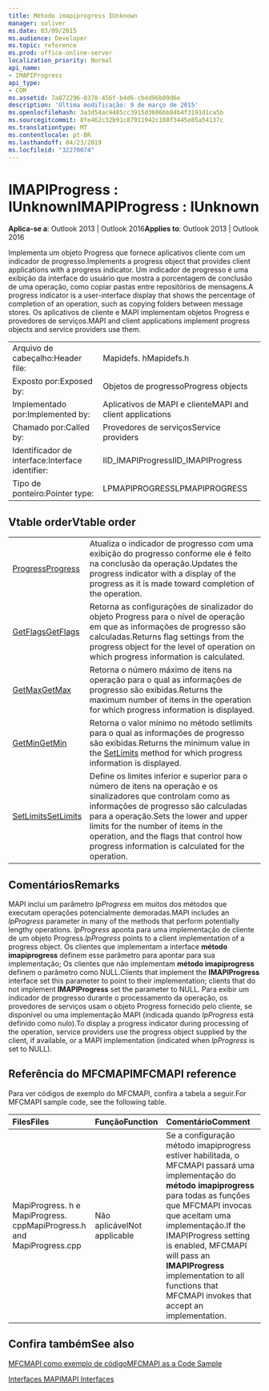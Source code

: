 ```yaml
---
title: Método imapiprogress IUnknown
manager: soliver
ms.date: 03/09/2015
ms.audience: Developer
ms.topic: reference
ms.prod: office-online-server
localization_priority: Normal
api_name:
- IMAPIProgress
api_type:
- COM
ms.assetid: 7a872296-0378-456f-b4d6-cb4d96b09d6e
description: 'Última modificação: 9 de março de 2015'
ms.openlocfilehash: 3a3d54ac9485cc3915d3606bb84b4f3191d1ca5b
ms.sourcegitcommit: 8fe462c32b91c87911942c188f3445e85a54137c
ms.translationtype: MT
ms.contentlocale: pt-BR
ms.lasthandoff: 04/23/2019
ms.locfileid: "32270074"
---
```

# <a name="imapiprogress--iunknown"></a><span data-ttu-id="86df7-103">IMAPIProgress : IUnknown</span><span class="sxs-lookup"><span data-stu-id="86df7-103">IMAPIProgress : IUnknown</span></span>

  
  
<span data-ttu-id="86df7-104">**Aplica-se a**: Outlook 2013 | Outlook 2016</span><span class="sxs-lookup"><span data-stu-id="86df7-104">**Applies to**: Outlook 2013 | Outlook 2016</span></span> 
  
<span data-ttu-id="86df7-105">Implementa um objeto Progress que fornece aplicativos cliente com um indicador de progresso.</span><span class="sxs-lookup"><span data-stu-id="86df7-105">Implements a progress object that provides client applications with a progress indicator.</span></span> <span data-ttu-id="86df7-106">Um indicador de progresso é uma exibição da interface do usuário que mostra a porcentagem de conclusão de uma operação, como copiar pastas entre repositórios de mensagens.</span><span class="sxs-lookup"><span data-stu-id="86df7-106">A progress indicator is a user-interface display that shows the percentage of completion of an operation, such as copying folders between message stores.</span></span> <span data-ttu-id="86df7-107">Os aplicativos de cliente e MAPI implementam objetos Progress e provedores de serviços.</span><span class="sxs-lookup"><span data-stu-id="86df7-107">MAPI and client applications implement progress objects and service providers use them.</span></span> 
  
|||
|:-----|:-----|
|<span data-ttu-id="86df7-108">Arquivo de cabeçalho:</span><span class="sxs-lookup"><span data-stu-id="86df7-108">Header file:</span></span>  <br/> |<span data-ttu-id="86df7-109">Mapidefs. h</span><span class="sxs-lookup"><span data-stu-id="86df7-109">Mapidefs.h</span></span>  <br/> |
|<span data-ttu-id="86df7-110">Exposto por:</span><span class="sxs-lookup"><span data-stu-id="86df7-110">Exposed by:</span></span>  <br/> |<span data-ttu-id="86df7-111">Objetos de progresso</span><span class="sxs-lookup"><span data-stu-id="86df7-111">Progress objects</span></span>  <br/> |
|<span data-ttu-id="86df7-112">Implementado por:</span><span class="sxs-lookup"><span data-stu-id="86df7-112">Implemented by:</span></span>  <br/> |<span data-ttu-id="86df7-113">Aplicativos de MAPI e cliente</span><span class="sxs-lookup"><span data-stu-id="86df7-113">MAPI and client applications</span></span>  <br/> |
|<span data-ttu-id="86df7-114">Chamado por:</span><span class="sxs-lookup"><span data-stu-id="86df7-114">Called by:</span></span>  <br/> |<span data-ttu-id="86df7-115">Provedores de serviços</span><span class="sxs-lookup"><span data-stu-id="86df7-115">Service providers</span></span>  <br/> |
|<span data-ttu-id="86df7-116">Identificador de interface:</span><span class="sxs-lookup"><span data-stu-id="86df7-116">Interface identifier:</span></span>  <br/> |<span data-ttu-id="86df7-117">IID_IMAPIProgress</span><span class="sxs-lookup"><span data-stu-id="86df7-117">IID_IMAPIProgress</span></span>  <br/> |
|<span data-ttu-id="86df7-118">Tipo de ponteiro:</span><span class="sxs-lookup"><span data-stu-id="86df7-118">Pointer type:</span></span>  <br/> |<span data-ttu-id="86df7-119">LPMAPIPROGRESS</span><span class="sxs-lookup"><span data-stu-id="86df7-119">LPMAPIPROGRESS</span></span>  <br/> |
   
## <a name="vtable-order"></a><span data-ttu-id="86df7-120">Vtable order</span><span class="sxs-lookup"><span data-stu-id="86df7-120">Vtable order</span></span>

|||
|:-----|:-----|
|[<span data-ttu-id="86df7-121">Progress</span><span class="sxs-lookup"><span data-stu-id="86df7-121">Progress</span></span>](imapiprogress-progress.md) <br/> |<span data-ttu-id="86df7-122">Atualiza o indicador de progresso com uma exibição do progresso conforme ele é feito na conclusão da operação.</span><span class="sxs-lookup"><span data-stu-id="86df7-122">Updates the progress indicator with a display of the progress as it is made toward completion of the operation.</span></span>  <br/> |
|[<span data-ttu-id="86df7-123">GetFlags</span><span class="sxs-lookup"><span data-stu-id="86df7-123">GetFlags</span></span>](imapiprogress-getflags.md) <br/> |<span data-ttu-id="86df7-124">Retorna as configurações de sinalizador do objeto Progress para o nível de operação em que as informações de progresso são calculadas.</span><span class="sxs-lookup"><span data-stu-id="86df7-124">Returns flag settings from the progress object for the level of operation on which progress information is calculated.</span></span>  <br/> |
|[<span data-ttu-id="86df7-125">GetMax</span><span class="sxs-lookup"><span data-stu-id="86df7-125">GetMax</span></span>](imapiprogress-getmax.md) <br/> |<span data-ttu-id="86df7-126">Retorna o número máximo de itens na operação para o qual as informações de progresso são exibidas.</span><span class="sxs-lookup"><span data-stu-id="86df7-126">Returns the maximum number of items in the operation for which progress information is displayed.</span></span>  <br/> |
|[<span data-ttu-id="86df7-127">GetMin</span><span class="sxs-lookup"><span data-stu-id="86df7-127">GetMin</span></span>](imapiprogress-getmin.md) <br/> |<span data-ttu-id="86df7-128">Retorna o valor mínimo no método [](imapiprogress-setlimits.md) setlimits para o qual as informações de progresso são exibidas.</span><span class="sxs-lookup"><span data-stu-id="86df7-128">Returns the minimum value in the [SetLimits](imapiprogress-setlimits.md) method for which progress information is displayed.</span></span>  <br/> |
|[<span data-ttu-id="86df7-129">SetLimits</span><span class="sxs-lookup"><span data-stu-id="86df7-129">SetLimits</span></span>](imapiprogress-setlimits.md) <br/> |<span data-ttu-id="86df7-130">Define os limites inferior e superior para o número de itens na operação e os sinalizadores que controlam como as informações de progresso são calculadas para a operação.</span><span class="sxs-lookup"><span data-stu-id="86df7-130">Sets the lower and upper limits for the number of items in the operation, and the flags that control how progress information is calculated for the operation.</span></span>  <br/> |
   
## <a name="remarks"></a><span data-ttu-id="86df7-131">Comentários</span><span class="sxs-lookup"><span data-stu-id="86df7-131">Remarks</span></span>

<span data-ttu-id="86df7-132">MAPI inclui um parâmetro _lpProgress_ em muitos dos métodos que executam operações potencialmente demoradas.</span><span class="sxs-lookup"><span data-stu-id="86df7-132">MAPI includes an  _lpProgress_ parameter in many of the methods that perform potentially lengthy operations.</span></span>  <span data-ttu-id="86df7-133">_lpProgress_ aponta para uma implementação de cliente de um objeto Progress.</span><span class="sxs-lookup"><span data-stu-id="86df7-133">_lpProgress_ points to a client implementation of a progress object.</span></span> <span data-ttu-id="86df7-134">Os clientes que implementam a interface **método imapiprogress** definem esse parâmetro para apontar para sua implementação; Os clientes que não implementam **método imapiprogress** definem o parâmetro como NULL.</span><span class="sxs-lookup"><span data-stu-id="86df7-134">Clients that implement the **IMAPIProgress** interface set this parameter to point to their implementation; clients that do not implement **IMAPIProgress** set the parameter to NULL.</span></span> <span data-ttu-id="86df7-135">Para exibir um indicador de progresso durante o processamento da operação, os provedores de serviços usam o objeto Progress fornecido pelo cliente, se disponível ou uma implementação MAPI (indicada quando _lpProgress_ está definido como nulo).</span><span class="sxs-lookup"><span data-stu-id="86df7-135">To display a progress indicator during processing of the operation, service providers use the progress object supplied by the client, if available, or a MAPI implementation (indicated when  _lpProgress_ is set to NULL).</span></span> 
  
## <a name="mfcmapi-reference"></a><span data-ttu-id="86df7-136">Referência do MFCMAPI</span><span class="sxs-lookup"><span data-stu-id="86df7-136">MFCMAPI reference</span></span>

<span data-ttu-id="86df7-137">Para ver códigos de exemplo do MFCMAPI, confira a tabela a seguir.</span><span class="sxs-lookup"><span data-stu-id="86df7-137">For MFCMAPI sample code, see the following table.</span></span>
  
|<span data-ttu-id="86df7-138">**Files**</span><span class="sxs-lookup"><span data-stu-id="86df7-138">**Files**</span></span>|<span data-ttu-id="86df7-139">**Função**</span><span class="sxs-lookup"><span data-stu-id="86df7-139">**Function**</span></span>|<span data-ttu-id="86df7-140">**Comentário**</span><span class="sxs-lookup"><span data-stu-id="86df7-140">**Comment**</span></span>|
|:-----|:-----|:-----|
|<span data-ttu-id="86df7-141">MapiProgress. h e MapiProgress. cpp</span><span class="sxs-lookup"><span data-stu-id="86df7-141">MapiProgress.h and MapiProgress.cpp</span></span>  <br/> |<span data-ttu-id="86df7-142">Não aplicável</span><span class="sxs-lookup"><span data-stu-id="86df7-142">Not applicable</span></span>  <br/> |<span data-ttu-id="86df7-143">Se a configuração método imapiprogress estiver habilitada, o MFCMAPI passará uma implementação do **método imapiprogress** para todas as funções que MFCMAPI invocas que aceitam uma implementação.</span><span class="sxs-lookup"><span data-stu-id="86df7-143">If the IMAPIProgress setting is enabled, MFCMAPI will pass an **IMAPIProgress** implementation to all functions that MFCMAPI invokes that accept an implementation.</span></span>  <br/> |
   
## <a name="see-also"></a><span data-ttu-id="86df7-144">Confira também</span><span class="sxs-lookup"><span data-stu-id="86df7-144">See also</span></span>



[<span data-ttu-id="86df7-145">MFCMAPI como exemplo de código</span><span class="sxs-lookup"><span data-stu-id="86df7-145">MFCMAPI as a Code Sample</span></span>](mfcmapi-as-a-code-sample.md)
  
[<span data-ttu-id="86df7-146">Interfaces MAPI</span><span class="sxs-lookup"><span data-stu-id="86df7-146">MAPI Interfaces</span></span>](mapi-interfaces.md)

